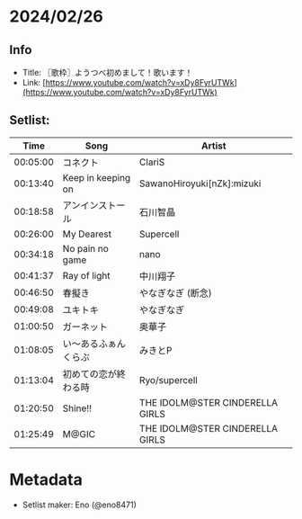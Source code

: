 # 2024/02/26

## Info
- Title: 〖歌枠〗ようつべ初めまして！歌います！
- Link: [https://www.youtube.com/watch?v=xDy8FyrUTWk](https://www.youtube.com/watch?v=xDy8FyrUTWk)

## Setlist:
| Time     | Song                              | Artist                      |
|----------|-----------------------------------|-----------------------------|
| 00:05:00 | コネクト                           | ClariS                      |
| 00:13:40 | Keep in keeping on                | SawanoHiroyuki[nZk]:mizuki |
| 00:18:58 | アンインストール                   | 石川智晶                     |
| 00:26:00 | My Dearest                        | Supercell                   |
| 00:34:18 | No pain no game                   | nano                        |
| 00:41:37 | Ray of light                      | 中川翔子                     |
| 00:46:50 | 春擬き                             | やなぎなぎ (断念)            |
| 00:49:08 | ユキトキ                           | やなぎなぎ                   |
| 01:00:50 | ガーネット                         | 奥華子                       |
| 01:08:05 | い～あるふぁんくらぶ               | みきとP                     |
| 01:13:04 | 初めての恋が終わる時              | Ryo/supercell               |
| 01:20:50 | Shine!!                           | THE IDOLM@STER CINDERELLA GIRLS |
| 01:25:49 | M@GIC                             | THE IDOLM@STER CINDERELLA GIRLS |

# Metadata
- Setlist maker: Eno (@eno8471)
